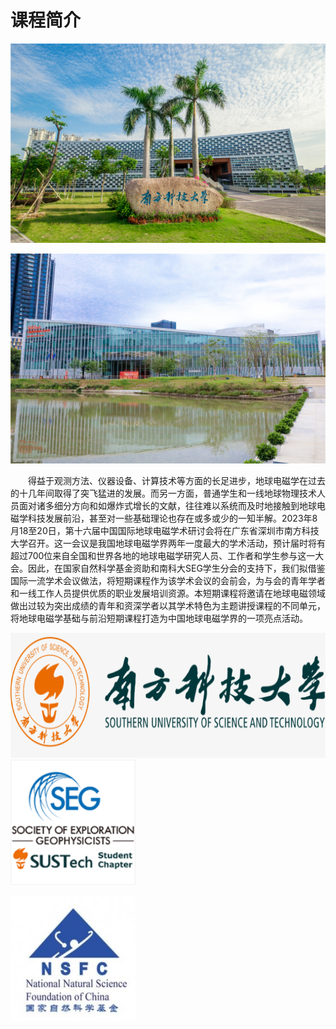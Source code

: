 # 课程简介


   

<html>
<head> 
<meta charset="utf-8"> 
</head>
<body>

 <p><img src="https://github.com/MiaohanLiu/repo/raw/main/source/image/%E6%A0%A1%E5%90%8D%E7%9F%B3.jpg" alt="校名石" ></p>
<p><img src="./南方科技大学会议中心.jpg" alt="南方科技大学会议中心" ></p>

</body>
</html>


<div style="text-indent:2em">
<p> 得益于观测方法、仪器设备、计算技术等方面的长足进步，地球电磁学在过去的十几年间取得了突飞猛进的发展。而另一方面，普通学生和一线地球物理技术人员面对诸多细分方向和如爆炸式增长的文献，往往难以系统而及时地接触到地球电磁学科技发展前沿，甚至对一些基础理论也存在或多或少的一知半解。2023年8月18至20日，第十六届中国国际地球电磁学术研讨会将在广东省深圳市南方科技大学召开。这一会议是我国地球电磁学界两年一度最大的学术活动，预计届时将有超过700位来自全国和世界各地的地球电磁学研究人员、工作者和学生参与这一大会。因此，在国家自然科学基金资助和南科大SEG学生分会的支持下，我们拟借鉴国际一流学术会议做法，将短期课程作为该学术会议的会前会，为与会的青年学者和一线工作人员提供优质的职业发展培训资源。本短期课程将邀请在地球电磁领域做出过较为突出成绩的青年和资深学者以其学术特色为主题讲授课程的不同单元，将地球电磁学基础与前沿短期课程打造为中国地球电磁学界的一项亮点活动。</p>

</div>

<html>
<head> 
<meta charset="utf-8"> 
</head>
<body>

<p><img src="./南方科技大学.png" alt="南方科技大学" width="700" height="200">                              <img src="./seg学生分会.png" alt="seg学生分会" width="200" height="200"></p>
<p><img src="./自然科学基金.png" alt="自然科学基金" width="200" height="200"></p>

</body>
</html>
